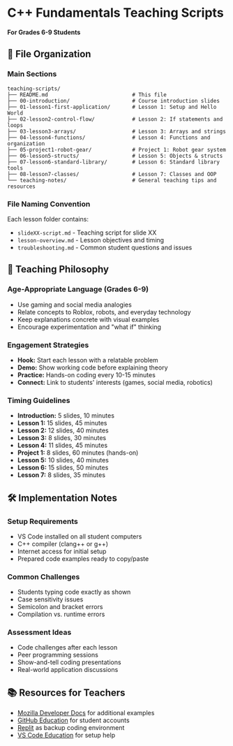 # C++ Fundamentals Teaching Scripts

**For Grades 6-9 Students**

## 📁 File Organization

### Main Sections

```
teaching-scripts/
├── README.md                           # This file
├── 00-introduction/                    # Course introduction slides
├── 01-lesson1-first-application/       # Lesson 1: Setup and Hello World
├── 02-lesson2-control-flow/            # Lesson 2: If statements and loops
├── 03-lesson3-arrays/                  # Lesson 3: Arrays and strings
├── 04-lesson4-functions/               # Lesson 4: Functions and organization
├── 05-project1-robot-gear/             # Project 1: Robot gear system
├── 06-lesson5-structs/                 # Lesson 5: Objects & structs
├── 07-lesson6-standard-library/        # Lesson 6: Standard library tools
├── 08-lesson7-classes/                 # Lesson 7: Classes and OOP
└── teaching-notes/                     # General teaching tips and resources
```

### File Naming Convention

Each lesson folder contains:

- `slideXX-script.md` - Teaching script for slide XX
- `lesson-overview.md` - Lesson objectives and timing
- `troubleshooting.md` - Common student questions and issues

## 🎯 Teaching Philosophy

### Age-Appropriate Language (Grades 6-9)

- Use gaming and social media analogies
- Relate concepts to Roblox, robots, and everyday technology
- Keep explanations concrete with visual examples
- Encourage experimentation and "what if" thinking

### Engagement Strategies

- **Hook:** Start each lesson with a relatable problem
- **Demo:** Show working code before explaining theory
- **Practice:** Hands-on coding every 10-15 minutes
- **Connect:** Link to students' interests (games, social media, robotics)

### Timing Guidelines

- **Introduction:** 5 slides, 10 minutes
- **Lesson 1:** 15 slides, 45 minutes
- **Lesson 2:** 12 slides, 40 minutes
- **Lesson 3:** 8 slides, 30 minutes
- **Lesson 4:** 11 slides, 45 minutes
- **Project 1:** 8 slides, 60 minutes (hands-on)
- **Lesson 5:** 10 slides, 40 minutes
- **Lesson 6:** 15 slides, 50 minutes
- **Lesson 7:** 8 slides, 35 minutes

## 🛠️ Implementation Notes

### Setup Requirements

- VS Code installed on all student computers
- C++ compiler (clang++ or g++)
- Internet access for initial setup
- Prepared code examples ready to copy/paste

### Common Challenges

- Students typing code exactly as shown
- Case sensitivity issues
- Semicolon and bracket errors
- Compilation vs. runtime errors

### Assessment Ideas

- Code challenges after each lesson
- Peer programming sessions
- Show-and-tell coding presentations
- Real-world application discussions

## 📚 Resources for Teachers

- [Mozilla Developer Docs](https://developer.mozilla.org) for additional examples
- [GitHub Education](https://education.github.com) for student accounts
- [Replit](https://replit.com) as backup coding environment
- [VS Code Education](https://code.visualstudio.com/learn) for setup help
